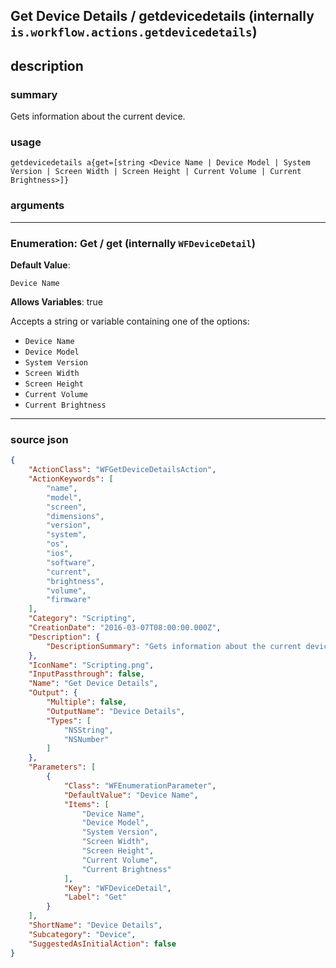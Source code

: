 
## Get Device Details / getdevicedetails (internally `is.workflow.actions.getdevicedetails`)


## description

### summary

Gets information about the current device.


### usage
```
getdevicedetails a{get=[string <Device Name | Device Model | System Version | Screen Width | Screen Height | Current Volume | Current Brightness>]}
```

### arguments

---

### Enumeration: Get / get (internally `WFDeviceDetail`)
**Default Value**:
```
Device Name
```
**Allows Variables**: true



Accepts a string 
or variable
containing one of the options:

- `Device Name`
- `Device Model`
- `System Version`
- `Screen Width`
- `Screen Height`
- `Current Volume`
- `Current Brightness`

---

### source json

```json
{
	"ActionClass": "WFGetDeviceDetailsAction",
	"ActionKeywords": [
		"name",
		"model",
		"screen",
		"dimensions",
		"version",
		"system",
		"os",
		"ios",
		"software",
		"current",
		"brightness",
		"volume",
		"firmware"
	],
	"Category": "Scripting",
	"CreationDate": "2016-03-07T08:00:00.000Z",
	"Description": {
		"DescriptionSummary": "Gets information about the current device."
	},
	"IconName": "Scripting.png",
	"InputPassthrough": false,
	"Name": "Get Device Details",
	"Output": {
		"Multiple": false,
		"OutputName": "Device Details",
		"Types": [
			"NSString",
			"NSNumber"
		]
	},
	"Parameters": [
		{
			"Class": "WFEnumerationParameter",
			"DefaultValue": "Device Name",
			"Items": [
				"Device Name",
				"Device Model",
				"System Version",
				"Screen Width",
				"Screen Height",
				"Current Volume",
				"Current Brightness"
			],
			"Key": "WFDeviceDetail",
			"Label": "Get"
		}
	],
	"ShortName": "Device Details",
	"Subcategory": "Device",
	"SuggestedAsInitialAction": false
}
```
